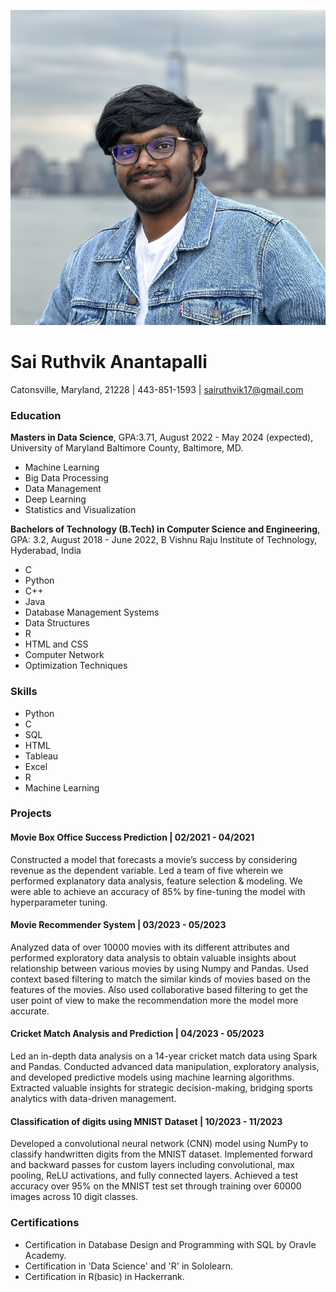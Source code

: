 ![Headshot](https://github.com/SaiRuthvik17/UMBC-DATA606-Capstone/blob/main/Docs/headshot.jpeg)

# Sai Ruthvik Anantapalli
Catonsville, Maryland, 21228 | 443-851-1593 | sairuthvik17@gmail.com

### Education

**Masters in Data Science**, GPA:3.71, 
August 2022 - May 2024 (expected),
University of Maryland Baltimore County, Baltimore, MD.
- Machine Learning
- Big Data Processing
- Data Management
- Deep Learning
- Statistics and Visualization


**Bachelors of Technology (B.Tech) in Computer Science and Engineering**, GPA: 3.2, August 2018 - June 2022, B Vishnu Raju Institute of Technology, Hyderabad, India
- C
- Python
- C++
- Java
- Database Management Systems
- Data Structures
- R
- HTML and CSS
- Computer Network
- Optimization Techniques



### Skills

- Python
- C
- SQL
- HTML
- Tableau
- Excel
- R
- Machine Learning

### Projects

#### Movie Box Office Success Prediction | 02/2021 - 04/2021

Constructed a model that forecasts a movie’s success by considering revenue as the dependent variable. Led a team of five wherein we performed explanatory data analysis, feature selection & modeling. We were able to achieve an accuracy of 85% by fine-tuning the model with hyperparameter tuning.

#### Movie Recommender System | 03/2023 - 05/2023

Analyzed data of over 10000 movies with its different attributes and performed exploratory data analysis to obtain valuable insights about relationship between various movies by using Numpy and Pandas. Used context based filtering to match the similar kinds of movies based on the features of the movies. Also used collaborative based filtering to get the user point of view to make the recommendation more the model more accurate. 

#### Cricket Match Analysis and Prediction | 04/2023 - 05/2023

Led an in-depth data analysis on a 14-year cricket match data using Spark and Pandas. Conducted advanced data manipulation, exploratory analysis, and developed predictive models using machine learning algorithms. Extracted valuable insights for strategic decision-making, bridging sports analytics with data-driven management.

#### Classification of digits using MNIST Dataset | 10/2023 - 11/2023

Developed a convolutional neural network (CNN) model using NumPy to classify handwritten digits from the MNIST dataset. Implemented forward and backward passes for custom layers including convolutional, max pooling, ReLU activations, and fully connected layers. Achieved a test accuracy over 95% on the MNIST test set through training over 60000 images across 10 digit classes.



### Certifications

- Certification in Database Design and Programming with SQL by Oravle Academy.
- Certification in 'Data Science' and 'R' in Sololearn.
- Certification in R(basic) in Hackerrank.

